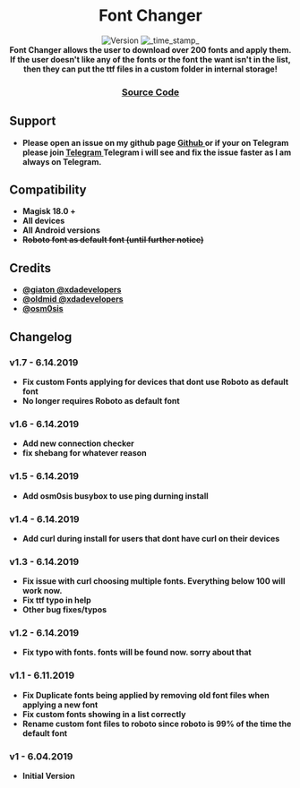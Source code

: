 <h1 align="center">Font Changer</h1>

<div align="center">
  <!-- Version -->
    <img src="https://img.shields.io/badge/Version-v1-blue.svg?longCache=true&style=popout-square"
      alt="Version" />
  <!-- Last Updated -->
    <img src="https://img.shields.io/badge/Updated-June 4, 2019-green.svg?longCache=true&style=flat-square"
      alt="_time_stamp_" />
</div>

<div align="center">
  <strong>Font Changer allows the user to download over 200 fonts and apply them. If the user doesn't like any of the fonts or the font the want isn't in the list, then they can put the ttf files in a custom folder in internal storage! 
</div>

<div align="center">
  <h3>
    <a href="https://github.com/johnfawkes/fontchanger">
      Source Code
    </a>
  </h3>
</div>

## Support
- Please open an issue on my github page <a href="https://github.com/johnfawkes/fontchanger"> Github </a> or if your on Telegram please join <a href="https://t.me/fontchange_magisk"> Telegram </a> Telegram i will see and fix the issue faster as I am always on Telegram.

## Compatibility
- Magisk 18.0 +
- All devices
- All Android versions
- <s>Roboto font as default font (until further notice)</s>

## Credits
- <a href="https://forum.xda-developers.com/android/themes/fonts-flashable-zips-t3219827">@giaton @xdadevelopers</a>
- <a href="https://forum.xda-developers.com/member.php?u=8918441">@oldmid @xdadevelopers</a>
- <a href="https://forum.xda-developers.com/member.php?u=4544860">@osm0sis</a>

## Changelog
### v1.7 - 6.14.2019
* Fix custom Fonts applying for devices that dont use Roboto as default font
* No longer requires Roboto as default font

### v1.6 - 6.14.2019
* Add new connection checker
* fix shebang for whatever reason

### v1.5 - 6.14.2019
* Add osm0sis busybox to use ping durning install

### v1.4 - 6.14.2019
* Add curl during install for users that dont have curl on their devices

### v1.3 - 6.14.2019
* Fix issue with curl choosing multiple fonts. Everything below 100 will work now. 
* Fix ttf typo in help
* Other bug fixes/typos

### v1.2 - 6.14.2019
* Fix typo with fonts. fonts will be found now. sorry about that

### v1.1 - 6.11.2019
* Fix Duplicate fonts being applied by removing old font files when applying a new font
* Fix custom fonts showing in a list correctly
* Rename custom font files to roboto since roboto is 99% of the time the default font

### v1 - 6.04.2019
* Initial Version
